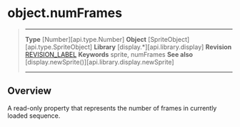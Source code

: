 # object.numFrames

> --------------------- ------------------------------------------------------------------------------------------
> __Type__              [Number][api.type.Number]
> __Object__            [SpriteObject][api.type.SpriteObject]
> __Library__           [display.*][api.library.display]
> __Revision__          [REVISION_LABEL](REVISION_URL)
> __Keywords__          sprite, numFrames
> __See also__          [display.newSprite()][api.library.display.newSprite]
> --------------------- ------------------------------------------------------------------------------------------

## Overview

A read-only property that represents the number of frames in currently loaded sequence.
